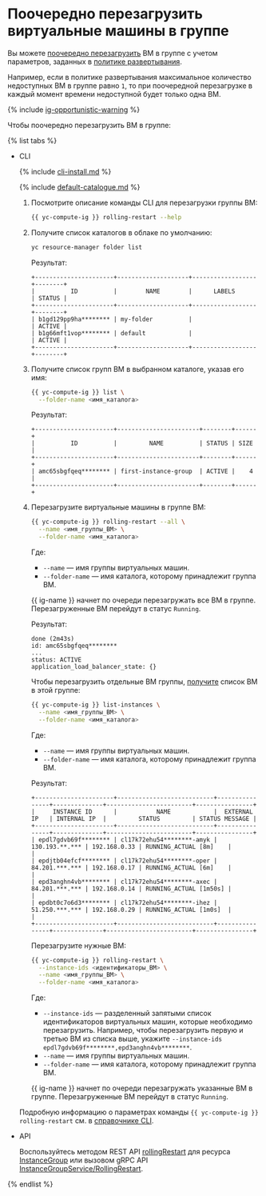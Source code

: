 # Поочередно перезагрузить виртуальные машины в группе

Вы можете [поочередно перезагрузить](../../concepts/instance-groups/rolling-actions.md) ВМ в группе с учетом параметров, заданных в [политике развертывания](../../concepts/instance-groups/policies/deploy-policy.md).

Например, если в политике развертывания максимальное количество недоступных ВМ в группе равно `1`, то при поочередной перезагрузке в каждый момент времени недоступной будет только одна ВМ.

{% include [ig-opportunistic-warning](../../../_includes/compute/ig-opportunistic-warning.md) %}

Чтобы поочередно перезагрузить ВМ в группе:

{% list tabs %}

- CLI

  {% include [cli-install.md](../../../_includes/cli-install.md) %}

  {% include [default-catalogue.md](../../../_includes/default-catalogue.md) %}

  1. Посмотрите описание команды CLI для перезагрузки группы ВМ:

      ```bash
      {{ yc-compute-ig }} rolling-restart --help
      ```

  1. Получите список каталогов в облаке по умолчанию:

      ```bash
      yc resource-manager folder list
      ```

      Результат:

      ```text
      +----------------------+--------------------+------------------+--------+
      |          ID          |        NAME        |      LABELS      | STATUS |
      +----------------------+--------------------+------------------+--------+
      | b1gd129pp9ha******** | my-folder          |                  | ACTIVE |
      | b1g66mft1vop******** | default            |                  | ACTIVE |
      +----------------------+--------------------+------------------+--------+
      ```

  1. Получите список групп ВМ в выбранном каталоге, указав его имя:

      ```bash
      {{ yc-compute-ig }} list \
        --folder-name <имя_каталога>
      ```

      Результат:

      ```text
      +----------------------+-----------------------+--------+------+
      |          ID          |         NAME          | STATUS | SIZE |
      +----------------------+-----------------------+--------+------+
      | amc65sbgfqeq******** | first-instance-group  | ACTIVE |    4 |
      +----------------------+-----------------------+--------+------+
      ```

  1. Перезагрузите виртуальные машины в группе ВМ:

      ```bash
      {{ yc-compute-ig }} rolling-restart --all \
        --name <имя_группы_ВМ> \
        --folder-name <имя_каталога>
      ```

      Где:
      * `--name` — имя группы виртуальных машин.
      * `--folder-name` — имя каталога, которому принадлежит группа ВМ.

      {{ ig-name }} начнет по очереди перезагружать все ВМ в группе. Перезагруженные ВМ перейдут в статус `Running`.

      Результат:

      ```text
      done (2m43s)
      id: amc65sbgfqeq********
      ...
      status: ACTIVE
      application_load_balancer_state: {}
      ```

      Чтобы перезагрузить отдельные ВМ группы, [получите](./get-list-instances.md) список ВМ в этой группе:

      ```bash
      {{ yc-compute-ig }} list-instances \
        --name <имя_группы_ВМ> \
        --folder-name <имя_каталога>
      ```

      Где:
      * `--name` — имя группы виртуальных машин.
      * `--folder-name` — имя каталога, которому принадлежит группа ВМ.

      Результат:

      ```text
      +----------------------+---------------------------+----------------+--------------+------------------------+----------------+
      |     INSTANCE ID      |           NAME            |  EXTERNAL IP   | INTERNAL IP  |         STATUS         | STATUS MESSAGE |
      +----------------------+---------------------------+----------------+--------------+------------------------+----------------+
      | epdl7gdvb69f******** | cl17k72ehu54********-amyk | 130.193.**.*** | 192.168.0.33 | RUNNING_ACTUAL [8m]    |                |
      | epdjtb04efcf******** | cl17k72ehu54********-oper | 84.201.***.*** | 192.168.0.17 | RUNNING_ACTUAL [6m]    |                |
      | epd3anghn4vb******** | cl17k72ehu54********-axec | 84.201.***.*** | 192.168.0.14 | RUNNING_ACTUAL [1m50s] |                |
      | epdbt0c7o6d3******** | cl17k72ehu54********-ihez | 51.250.***.*** | 192.168.0.29 | RUNNING_ACTUAL [1m0s]  |                |
      +----------------------+---------------------------+----------------+--------------+------------------------+----------------+
      ```

      Перезагрузите нужные ВМ:

      ```bash
      {{ yc-compute-ig }} rolling-restart \
        --instance-ids <идентификаторы_ВМ> \
        --name <имя_группы_ВМ> \
        --folder-name <имя_каталога>
      ```

      Где:
      * `--instance-ids` — разделенный запятыми список идентификаторов виртуальных машин, которые необходимо перезагрузить. Например, чтобы перезагрузить первую и третью ВМ из списка выше, укажите `--instance-ids epdl7gdvb69f********,epd3anghn4vb********`.
      * `--name` — имя группы виртуальных машин.
      * `--folder-name` — имя каталога, которому принадлежит группа ВМ.
      
      {{ ig-name }} начнет по очереди перезагружать указанные ВМ в группе. Перезагруженные ВМ перейдут в статус `Running`.

  Подробную информацию о параметрах команды `{{ yc-compute-ig }} rolling-restart` см. в [справочнике CLI](../../../cli/cli-ref/managed-services/compute/instance-group/rolling-restart.md).

- API

  Воспользуйтесь методом REST API [rollingRestart](../../api-ref/InstanceGroup/rollingRestart.md) для ресурса [InstanceGroup](../../api-ref/InstanceGroup/index.md) или вызовом gRPC API [InstanceGroupService/RollingRestart](../../api-ref/grpc/instance_group_service.md#RollingRestart).

{% endlist %}
